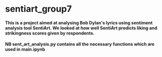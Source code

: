 # sentiart_group7
#### This is a project aimed at analysing Bob Dylan's lyrics using sentiment analysis tool SentiArt. We looked at how well SentiArt predicts liking and strikingness scores given by respondents. 

#### NB sent_art_analysis.py contains all the necessary functions which are used in main.ipynb